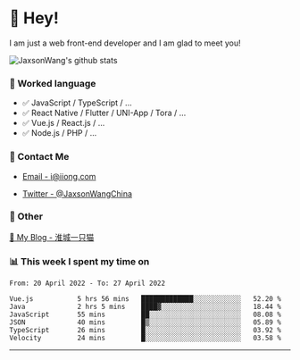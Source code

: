 # 👋 Hey!

I am just a web front-end developer and I am glad to meet you!

![JaxsonWang's github stats](https://github-readme-stats.vercel.app/api?username=JaxsonWang&&show_icons=true&&title_color=1abc9c&&icon_color=1abc9c)


### 📝 Worked language

- ✅ JavaScript / TypeScript / ...
- ✅ React Native / Flutter / UNI-App / Tora / ...
- ✅ Vue.js / React.js / ...
- ✅ Node.js / PHP / ...

### 📮 Contact Me

- [Email - i@iiong.com](mailto:i@iiong.com)

- [Twitter - @JaxsonWangChina](https://twitter.com/JaxsonWangChina)

### 🤪 Other

[📌 My Blog - 淮城一只猫](https://iiong.com)

### 📊 This week I spent my time on

<!--START_SECTION:waka-->

```text
From: 20 April 2022 - To: 27 April 2022

Vue.js           5 hrs 56 mins   █████████████░░░░░░░░░░░░   52.20 %
Java             2 hrs 5 mins    ████▓░░░░░░░░░░░░░░░░░░░░   18.44 %
JavaScript       55 mins         ██░░░░░░░░░░░░░░░░░░░░░░░   08.08 %
JSON             40 mins         █▒░░░░░░░░░░░░░░░░░░░░░░░   05.89 %
TypeScript       26 mins         █░░░░░░░░░░░░░░░░░░░░░░░░   03.92 %
Velocity         24 mins         █░░░░░░░░░░░░░░░░░░░░░░░░   03.58 %
```

<!--END_SECTION:waka-->

---
